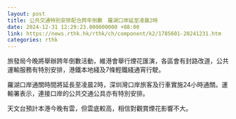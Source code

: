 ```yaml
---
layout: post
title: 公共交通特別安排配合跨年倒數　羅湖口岸延至凌晨2時
date: 2024-12-31 12:29:23.000000000 +08:00
link: https://news.rthk.hk/rthk/ch/component/k2/1785601-20241231.htm
categories: rthk
---
```


旅發局今晚將舉辦跨年倒數活動，維港會舉行煙花匯演，各區會有封路改道，公共運輸服務有特別安排，港鐵本地綫及7條輕鐵綫通宵行駛。

羅湖口岸通關時間將延長至凌晨2時，深圳灣口岸旅客及行車實施24小時通關。運輸署表示，連接口岸的公共交通公具亦有特別安排。

天文台預計本港今晚有雲，但雲底較高，相信對觀賞煙花影響不大。
